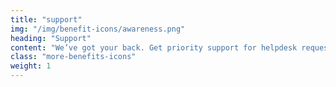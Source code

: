 ```yaml
---
title: "support"
img: "/img/benefit-icons/awareness.png"
heading: "Support"
content: "We’ve got your back. Get priority support for helpdesk requests from our world-class support staff and community."
class: "more-benefits-icons"
weight: 1
---
```

